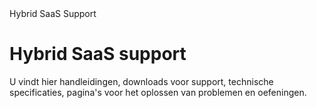 <properties>
	<page>
		<title>Hybrid SaaS</title>
		<description>Hybrid SaaS Support</description>
	</page>
</properties>

# Hybrid SaaS support # 

U vindt hier handleidingen, downloads voor support, technische specificaties, pagina's voor het oplossen van problemen en oefeningen.